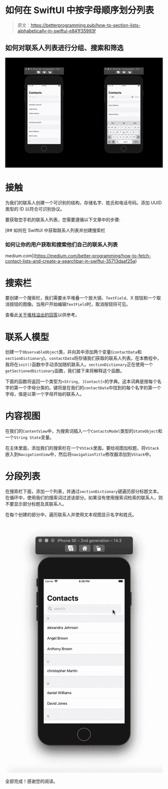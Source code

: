 # 如何在 SwiftUI 中按字母顺序划分列表

> 原文：<https://betterprogramming.pub/how-to-section-lists-alphabetically-in-swiftui-e841f35993f>

## 如何对联系人列表进行分组、搜索和筛选

![](img/17d59311e3b330e712e16ccd0d8c879b.png)

# 接触

为我们的联系人创建一个可识别的结构，存储名字、姓氏和电话号码。添加 UUID 类型的 ID 以符合可识别协议。

要获取您手机的联系人列表，您需要遵循以下文章中的步骤:

[](https://medium.com/better-programming/how-to-fetch-contact-lists-and-create-a-searchbar-in-swiftui-35713daaf25a) [## 如何在 SwiftUI 中获取联系人列表并创建搜索栏

### 如何让你的用户获取和搜索他们自己的联系人列表

medium.com](https://medium.com/better-programming/how-to-fetch-contact-lists-and-create-a-searchbar-in-swiftui-35713daaf25a) 

# 搜索栏

要创建一个搜索栏，我们需要水平堆叠一个放大镜、`TextField`、X 按钮和一个取消按钮的图像。当用户开始编辑`TextField`时，取消按钮将可见。

查看此[关于堆栈溢出的回答](https://stackoverflow.com/a/58473985)以供参考。

# 联系人模型

创建一个`ObservableObject`类，并向其中添加两个变量(`contactData`和`sectionDictionary`)。`contactData`将存储我们获取的联系人列表。在本教程中，我将在`init()`函数中手动添加随机联系人。`sectionDictionary`正在使用一个`getSectionedDictionary`函数，我们接下来将解释这个函数。

下面的函数将返回一个类型为`<String, [Contact]>`的字典。这本词典是按每个名字的第一个字母分类的。键将是在我们的`contactData`中找到的每个名字的第一个字母，值是以第一个字母开始的联系人。

# 内容视图

在我们的`ContentView`中，为搜索词插入一个`ContactsModel`类型的`StateObject`和一个`String State`变量。

在主体里面，添加我们的搜索栏在一个`VStack`里面。要给视图加标题，将`VStack`嵌入到`NavigationView`中，然后将`navigationTitle`修改器添加到`VStack`中。

# 分段列表

在搜索栏下面，添加一个列表，并通过`sectionDictionary`键遍历部分标题文本。在循环中，使用我们的搜索词过滤该部分。如果没有使用搜索词检索的联系人，则不要显示部分标题及其联系人。

在每个创建的部分中，遍历联系人并使用文本视图显示名字和姓氏。

![](img/890011d7a9c9756400dcd26d5dac733c.png)

全部完成！感谢您的阅读。
